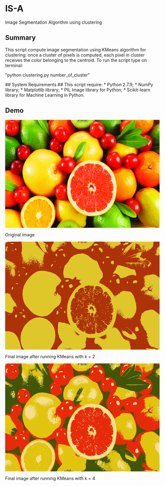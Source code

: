 # IS-A #
Image Segmentation Algorithm using clustering

## Summary ##
This script compute image segmentation using KMeans algorithm for clustering: once a cluster of pixels is computed,
each pixel in cluster receives the color belonging to the centroid.
To run the script type on terminal: 
<p>
"python clustering.py <imagename> number_of_cluster"
</p>
## System Requirements ##
This script require:
* Python 2.7.9;
* NumPy library;
* Matplotlib library;
* PIL Image library for Python;
* Scikit-learn library for Machine Learning in Python.

## Demo ##
<div>
    <img src="https://github.com/nicoladileo/IS-A/blob/master/fruit.jpg" align="center" height="350" width="500">
    <p>Original image</p>
</div>

<div>
    <img src="https://github.com/nicoladileo/IS-A/blob/master/cluster_2_fruit.jpg" align="center" height="350" width="500">
    <p>Final image after running KMeans with k = 2</p>
</div>

<div>
    <img src="https://github.com/nicoladileo/IS-A/blob/master/cluster_4_fruit.jpg" align="center" height="350" width="500">
    <p>Final image after running KMeans with k = 4</p>
</div>


